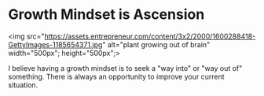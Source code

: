 # Growth Mindset is Ascension

<img src="https://assets.entrepreneur.com/content/3x2/2000/1600288418-GettyImages-1185654371.jpg" alt="plant growing out of brain" width="500px"; height="500px";>

I believe having a growth mindset is to seek a "way into" or "way out of" something. There is always an opportunity to improve your current situation.